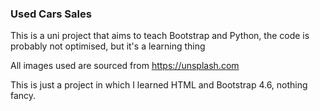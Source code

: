 ### **Used Cars Sales**
This is a uni project that aims to teach Bootstrap and Python, the code is probably not optimised, but it's a learning thing

All images used are sourced from https://unsplash.com

This is just a project in which I learned HTML and Bootstrap 4.6, nothing fancy.
